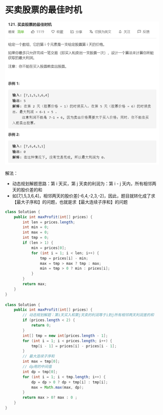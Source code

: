 # 买卖股票的最佳时机

![image-20200803172539625](images/image-20200803172539625.png)

解法：

- 动态规划解题思路：第 i 天买，第 j 天卖的利润为：第 i - j 天内，所有相邻两天的股价差的和
- 如[7,1,5,3,6,4]，相邻两天的股价差[-6,4,-2,3,-2]，因此，题目就转化成了求【最大子序和】的问题，也就是求【最大连续子序和】的问题

```java
class Solution {
    public int maxProfit(int[] prices) {
        int len = prices.length;
        int min = 0;
        int max = 0;
        int tmp = 0;
        if (len > 1) {
            min = prices[0];
            for (int i = 1; i < len; i++) {
                tmp = prices[i] - min;
                max = tmp > max ? tmp : max;
                min = tmp > 0 ? min : prices[i];
            }
        }
        return max;
    }
}

class Solution {
    public int maxProfit(int[] prices) {
        // 动态规划解题：第i天买入和第j天卖的利润等于i到j所有相邻两天利润差的和
        if (prices.length < 2) {
            return 0;
        }
        int[] tmp = new int[prices.length - 1];
        for (int i = 1; i < prices.length; i++) {
            tmp[i - 1] = prices[i] - prices[i - 1];
        }
        // 最大连续子序和
        int max = tmp[0];
        // dp用的中间值
        int dp = tmp[0];
        for (int i = 1; i < tmp.length; i++) {
            dp = dp > 0 ? dp + tmp[i] : tmp[i];
            max = Math.max(max, dp);
        }
        return max > 0? max : 0 ;
    }
}
```


